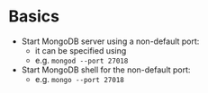 # Basics

- Start MongoDB server using a non-default port:
  - it can be specified using
  - e.g. `mongod --port 27018`
- Start MongoDB shell for the non-default port:
  - e.g. `mongo --port 27018`

